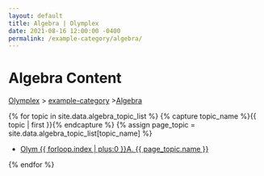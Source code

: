```yaml
---
layout: default
title: Algebra | Olymplex
date: 2021-08-16 12:00:00 -0400
permalink: /example-category/algebra/
---
```

<h1>Algebra Content</h1>
<l><p><a href="https://example.com">Olymplex</a> > <a href="https://example.com">example-category</a> ><a href="https://example.com">Algebra</a></p></l>
{% for topic in site.data.algebra_topic_list %}
{% capture topic_name %}{{ topic | first }}{% endcapture %}
{% assign page_topic = site.data.algebra_topic_list[topic_name] %}
  <ul class="actions fit big">
  <li><a href="{{ site.baseurl }}{{ page.permalink}}olym-{{ forloop.index | plus:0 }}a" class="button fit big">Olym {{ forloop.index | plus:0 }}A. {{ page_topic.name }}</a></li>
  </ul>
{% endfor %}
